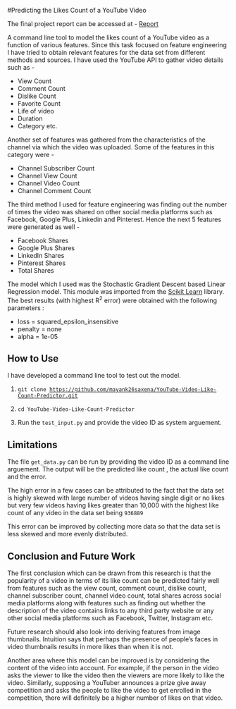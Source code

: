 #Predicting the Likes Count of a YouTube Video

The final project report can be accessed at - [Report](https://gitlab.com/mayank26saxena/PS17_Mayank_Saxena/blob/master/Mayank_Saxena_Report.pdf)

A command line tool to model the likes count of a YouTube video as a function of various
features. Since this task focused on feature engineering I have tried to obtain relevant features for the data set from different
methods and sources. I have used the YouTube API to gather video details such as -
- View Count
- Comment Count
- Dislike Count
- Favorite Count
- Life of video
- Duration
- Category etc.

Another set of features was gathered from the characteristics of the channel via which the video was uploaded. Some of the features in this category were -
- Channel Subscriber Count
- Channel View Count 
- Channel Video Count
- Channel Comment Count

The third method I used for feature engineering was finding out the number of times the video was shared on other social media platforms such as Facebook, Google Plus, Linkedin and Pinterest. Hence the next 5 features were generated as well -
- Facebook Shares
- Google Plus Shares
- LinkedIn Shares
- Pinterest Shares
- Total Shares

The model which I used was the Stochastic Gradient Descent based Linear Regression model. This module was imported from the [Scikit Learn](http://scikit-learn.org/) library. The best results (with highest R<sup>2</sup> error) were obtained with the following parameters :
- loss = squared_epsilon_insensitive
- penalty = none
- alpha = 1e-05

## How to Use
I have developed a command line tool to test out the model. 

1) <code>git clone https://github.com/mayank26saxena/YouTube-Video-Like-Count-Predictor.git</code>

2) <code>cd YouTube-Video-Like-Count-Predictor</code>

3) Run the <code>test_input.py</code> and provide the video ID as system arguement.

## Limitations
The file <code>get_data.py</code> can be run by providing the video ID as a command line arguement. The output will be the predicted like count , the actual like count and the error.

The high error in a few cases can be attributed to the fact that the data set is highly skewed with large number of videos having single digit or no likes but very few videos having likes greater than 10,000 with the highest like count of any video in the data set being <code>936889</code>

This error can be improved by collecting more data so that the data set is less skewed and more evenly distributed.

## Conclusion and Future Work
The first conclusion which can be drawn from this research is that the popularity of a video in terms of its like count can be predicted fairly well from features such as the view count, comment count, dislike count, channel subscriber count, channel video count, total shares across social media platforms along with features such as finding out whether the description of the video contains links to any third party website or any other social media platforms such as Facebook, Twitter, Instagram etc.

Future research should also look into deriving features from image thumbnails.  Intuition says that perhaps the presence of people’s faces in video thumbnails results in more likes than when it is not.

Another area where this model can be improved is by considering the content of the video into account. For example, if the person in the video asks the viewer to like the video then the viewers are more likely to like the video. Similarly, supposing a YouTuber announces a prize give away competition and asks the people to like the video to get enrolled in the competition, there will definitely be a higher number of likes on that video.

